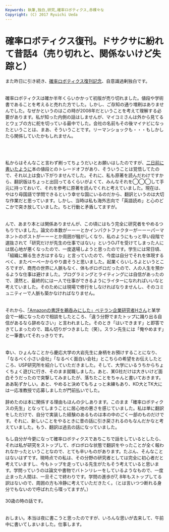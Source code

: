 ```yaml
---
Keywords: 執筆,独白,研究,確率ロボティクス,赤裸々な
Copyright: (C) 2017 Ryuichi Ueda
---
```


# 確率ロボティクス復刊。ドサクサに紛れて昔話4（売り切れと、関係ないけど失踪と）
また昨日に引き続き、<a href="https://book.mynavi.jp/ec/products/detail/id=37337">確率ロボティクス復刊記念</a>、自意識過剰独白です。<br />
<br />
<br />
確率ロボティクスは確か半年くらいかかって初版が売り切れました。値段や学術書であることを考えると売れた方でした。しかし、ご存知の通り増刷はありませんでした。なぜかというのはこの時が2008年だということを考えて理解する必要があります。私が知った内側の話はしませんが、マイコミさんは外から見てるとウェブの方に舵を切っている最中でした。会社の名前もその後マイナビになったということは、まあ、そういうことです。リーマンショックも・・・もしかしたら関係していたかもしれません。<br />
<br />
<!--more--><br />
<br />
私からはそんなこと言わず刷ってちょうだいとお願いはしたのですが、<a href="http://blog.ueda.asia/?p=5353" title="確率ロボティクス復刊。ドサクサに紛れて昔話2（値段について）">二日前に書いたように</a>本の値段とのトレードオフがあり、そういうことは覚悟してたので、それ以上は食い下がりませんでした。それに、私も原著を読んだわけですから、翻訳版はちょっと出回ってるくらいがよくて、みんなそれを◯◯◯して手元に持っておいて、それを参考に原著を読んでくれと考えていました。現在は、やはり母国語で学問できるという幸せな国にいるのだから、翻訳というのは大切な作業だと思っています。しかし、当時は私も海外志向で「英語読め」と心のどこかで突き放していました。ちと行動と矛盾してますが。<br />
<br />
<br />
んで、あまり本とは関係ありませんが、この頃にはもう完全に研究者をやめるつもりでいました。論文の本数がーーーとかインパクトファクターがーーーパーマネントのポストがーーーとか周囲が騒がしくなり、私のようにもっと早い段階で選抜されて「研究だけが先生の仕事ではない」というOJTを受けてしまった人には居心地が悪くなったので、一度退場しようと思ったのです。学生には常日頃、「組織に頼る生き方はするな」と言っていたので、今度は自分でそれを体現するべく、またペーペーからやり直そうと思いました。起業くらいしろよというところですが、商売の世界に人脈もなく、体もボロボロだったので、人の人生を預かるような仕事は避けました。プログラミングとライティングには自信があったので、漠然と、最終的には一人で仕事ができるようにライターになれればいいなと考えていました。そのためには現場で修行をしなければなりませんし、そのコミュニティーで人脈も築かなければなりません。<br />
<br />
<br />
それから、<a href="http://blog.ueda.asia/?p=5337">「Amazonの書評を鵜呑みにした」ベテラン企業研究者Hさん</a>と某学会で一緒になったので相談をしたところ、「違う分野でまたトップに踊り出る自信があるなら辞めなさい」と言われました。そのとき「はいできます」と即答できてしまったので、踏ん切りがつきました（笑）。スラン先生には「俺やめます」と一筆書いてそれっきりです。<br />
<br />
<br />
幸い、ひょんなことから慶応大学の大岩先生に身柄をお預けすることになり、「なるべく小さい会社」「なるべく面白い会社」とこちらの希望をお伝えしたところ、USP研究所を紹介していただきました。そして、大学にいるうちからちょくちょく遊びに行き、そのまま就職しました。あと、某G社だけは大きいけど面白そうだったので突撃してみましたが、落ちたことをちゃんと書いておきます。ああ恥ずかしい。あと、やめると決めてもちょっと未練もあり、KO大とTK大には一応准教授で応募しましたが門前払いでした。<br />
<br />
辞めたのは本に関係する理由もほんの少しあります。このまま「確率ロボティクスの先生」となってしまうことに居心地の悪さを感じていました。私は単に翻訳をしただけで、自分で実装した経験のあるものは本の中のごく一部のものだけです。それに、新しいことをやるときに昔の話に引き戻されるのもなんだかなと考えていました。もう、翻訳は過去の話になっていました。<br />
<br />
もし自分が今更になって確率ロボティクスであちこちで話をしているとしたら、それは私が研究をストップして、ボロボロな状態で翻訳をやったことが全く報われなかったということなので、とても辛いものがあります。たぶん、そんなことはないはずです。現時点での私は、その分野の研究者としては完全に初心者だと考えていますし、今もトップを走っている先生がたもそう考えていると思います。学問っていうのは論文や書物でバトンリレーをしているようなもので、一度止まった人間は、一旦そこで終わりです。学問の進歩が7, 8年もストップしてる訳はないので、周囲の方も冷静に考えていただきたく。（とは言いつつ断れる身分でもないので呼ばれたら喋ってますが。）<br />
<br />
30歳の時の話です。<br />
<br />
<br />
おしまい。本当は夜に書こうと思ったのですが、いろんな思いが去来して、午前中に書いてしまいました。仕事します。
